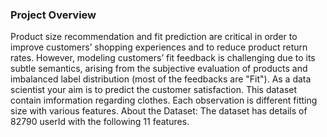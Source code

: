 ### Project Overview

 Product size recommendation and fit prediction are critical in order to improve customers’ shopping experiences and to reduce product return rates. However, modeling customers’ fit feedback is challenging due to its subtle semantics, arising from the subjective evaluation of products and imbalanced label distribution (most of the feedbacks are "Fit"). 
As a data scientist your aim is to predict the customer satisfaction. This dataset contain imformation regarding clothes. Each observation is different fitting size with various features.
About the Dataset:
The dataset has details of 82790 userId with the following 11 features.


